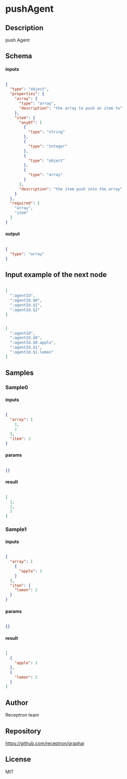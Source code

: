 # pushAgent

## Description

push Agent

## Schema

#### inputs

```json

{
  "type": "object",
  "properties": {
    "array": {
      "type": "array",
      "description": "the array to push an item to"
    },
    "item": {
      "anyOf": [
        {
          "type": "string"
        },
        {
          "type": "integer"
        },
        {
          "type": "object"
        },
        {
          "type": "array"
        }
      ],
      "description": "the item push into the array"
    }
  },
  "required": [
    "array",
    "item"
  ]
}

````

#### output

```json

{
  "type": "array"
}

````

## Input example of the next node

```json

[
  ":agentId",
  ":agentId.$0",
  ":agentId.$1",
  ":agentId.$2"
]

````
```json

[
  ":agentId",
  ":agentId.$0",
  ":agentId.$0.apple",
  ":agentId.$1",
  ":agentId.$1.lemon"
]

````

## Samples

### Sample0

#### inputs

```json

{
  "array": [
    1,
    2
  ],
  "item": 3
}

````

#### params

```json

{}

````

#### result

```json

[
  1,
  2,
  3
]

````
### Sample1

#### inputs

```json

{
  "array": [
    {
      "apple": 1
    }
  ],
  "item": {
    "lemon": 2
  }
}

````

#### params

```json

{}

````

#### result

```json

[
  {
    "apple": 1
  },
  {
    "lemon": 2
  }
]

````

## Author

Receptron team

## Repository

https://github.com/receptron/graphai

## License

MIT

